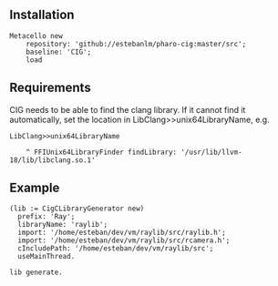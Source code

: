 ## Installation

```st
Metacello new
	repository: 'github://estebanlm/pharo-cig:master/src';
	baseline: 'CIG';
	load
```

## Requirements

CIG needs to be able to find the clang library.
If it cannot find it automatically, set the location 
in LibClang>>unix64LibraryName, e.g.

```st
LibClang>>unix64LibraryName

	^ FFIUnix64LibraryFinder findLibrary: '/usr/lib/llvm-18/lib/libclang.so.1'
```

## Example

```st
(lib := CigCLibraryGenerator new)
  prefix: 'Ray';
  libraryName: 'raylib';
  import: '/home/esteban/dev/vm/raylib/src/raylib.h';
  import: '/home/esteban/dev/vm/raylib/src/rcamera.h';
  cIncludePath: '/home/esteban/dev/vm/raylib/src';
  useMainThread.

lib generate.
```
